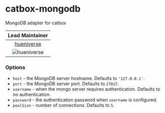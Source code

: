catbox-mongodb
==============

MongoDB adapter for catbox

| Lead Maintainer  |
|:-:|
|[hueniverse](https://github.com/hueniverse)|
|![hueniverse](https://secure.gravatar.com/avatar/28d0cb94cd9afcc9763dd64fea80a187?s=128)|


### Options

- `host` - the MongoDB server hostname. Defaults to `'127.0.0.1'`.
- `port` - the MongoDB server port. Defaults to `27017`.
- `username` - when the mongo server requires authentication. Defaults to no authentication.
- `password` - the authentication password when `username` is configured.
- `poolSize` - number of connections. Defaults to `5`.

